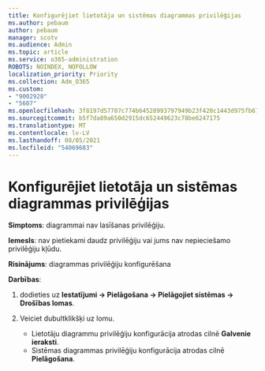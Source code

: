 ```yaml
---
title: Konfigurējiet lietotāja un sistēmas diagrammas privilēģijas
ms.author: pebaum
author: pebaum
manager: scotv
ms.audience: Admin
ms.topic: article
ms.service: o365-administration
ROBOTS: NOINDEX, NOFOLLOW
localization_priority: Priority
ms.collection: Adm_O365
ms.custom:
- "9002928"
- "5607"
ms.openlocfilehash: 3f8197d57707c774b64528993797949b23f420c1443d975fb676e3cc43b40faf
ms.sourcegitcommit: b5f7da89a650d2915dc652449623c78be6247175
ms.translationtype: MT
ms.contentlocale: lv-LV
ms.lasthandoff: 08/05/2021
ms.locfileid: "54069683"
---
```

# <a name="configure-privilege-for-user-and-system-chart"></a>Konfigurējiet lietotāja un sistēmas diagrammas privilēģijas

**Simptoms**: diagrammai nav lasīšanas privilēģiju.

**Iemesls**: nav pietiekami daudz privilēģiju vai jums nav nepieciešamo privilēģiju kļūdu.

**Risinājums**: diagrammas privilēģiju konfigurēšana

**Darbības**:

1. dodieties uz **Iestatījumi -> Pielāgošana -> Pielāgojiet sistēmas -> Drošības lomas**.

2. Veiciet dubultklikšķi uz lomu.

    - Lietotāju diagrammu privilēģiju konfigurācija atrodas cilnē **Galvenie ieraksti**.
    - Sistēmas diagrammas privilēģiju konfigurācija atrodas cilnē **Pielāgošana**.
